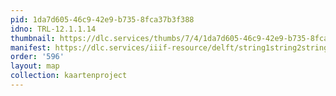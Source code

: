 ```yaml
---
pid: 1da7d605-46c9-42e9-b735-8fca37b3f388
idno: TRL-12.1.1.14
thumbnail: https://dlc.services/thumbs/7/4/1da7d605-46c9-42e9-b735-8fca37b3f388/full/400,339/0/default.jpg
manifest: https://dlc.services/iiif-resource/delft/string1string2string3/kaartenproject-2007/TRL-12.1.1.14
order: '596'
layout: map
collection: kaartenproject
---
```


